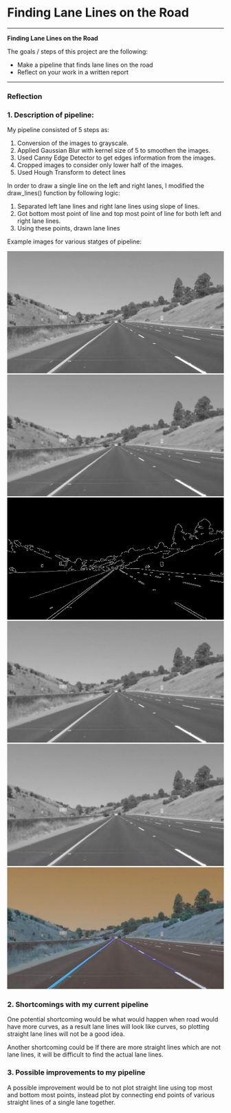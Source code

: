 # **Finding Lane Lines on the Road** 
---

**Finding Lane Lines on the Road**

The goals / steps of this project are the following:
* Make a pipeline that finds lane lines on the road
* Reflect on your work in a written report


[//]: # (Image References)

[image1]: ./test_images_output/grayscale_output.jpg "Grayscale"
[image2]: ./test_images_output/gaussian_blur_output.jpg "Gaussian Blur"
[image3]: ./test_images_output/canny_output.jpg "Canny"
[image4]: ./test_images_output/region_of_interest_output.jpg "Region Of Interest"
[image5]: ./test_images_output/hough_lines_output.jpg "Hough Lines"
[image6]: ./test_images_output/final_output.jpg "Final Output"

---

### Reflection

### 1. Description of pipeline:

My pipeline consisted of 5 steps as:

1. Conversion of the images to grayscale.
2. Applied Gaussian Blur with kernel size of 5 to smoothen the images.
3. Used Canny Edge Detector to get edges information from the images.
4. Cropped images to consider only lower half of the images.
5. Used Hough Transform to detect lines

In order to draw a single line on the left and right lanes, I modified the draw_lines() function by following logic:

1. Separated left lane lines and right lane lines using slope of lines.
2. Got bottom most point of line and top most point of line for both left and right lane lines.
3. Using these points, drawn lane lines

Example images for various statges of pipeline: 

![Grayscale][image1]
![Gaussian Blur][image2]
![Canny][image3]
![Region Of Interest][image4]
![Hough Transform][image5]
![Final Output][image6]

### 2. Shortcomings with my current pipeline


One potential shortcoming would be what would happen when road would have more curves, as a result lane lines will look like curves, so plotting straight lane lines will not be a good idea.

Another shortcoming could be If there are more straight lines which are not lane lines, it will be difficult to find the actual lane lines.


### 3. Possible improvements to my pipeline

A possible improvement would be to not plot straight line using top most and bottom most points, instead plot by connecting end points of various straight lines of a single lane together.
